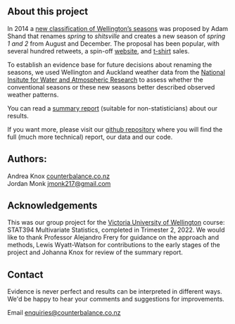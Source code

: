 ## About this project

In 2014 a [new classification of Wellington’s seasons](https://twitter.com/adamshand/status/513197000930521089?cxt=HHwWgsCTxIH9np8OAAAA) was proposed by Adam Shand that renames _spring_ to _shitsville_ and creates a new season of _spring 1 and 2_ from August and December. The proposal has been popular, with several hundred retweets, a spin-off [website](https://www.realnzweather.com), and [t-shirt](https://shitsville.printmighty.co.nz) sales.  

To establish an evidence base for future decisions about renaming the seasons, we used Wellington and Auckland weather data from the [National Insitute for Water and Atmospheric Research](https://cliflo.niwa.co.nz/) to assess whether the conventional seasons or these new seasons better described observed weather patterns. 

You can read a [summary report](https://andreaknox-nz.github.io/real_seasons/summary_report_less_technical/summary_report.html) (suitable for non-statisticians) about our results.

If you want more, please visit our [github repository](https://github.com/andreaknox-nz/real_seasons) where you will find the full (much more technical) report, our data and our code.

## Authors: 
Andrea Knox [counterbalance.co.nz](https://counterbalance.co.nz>)  
Jordan Monk <jmonk217@gmail.com>

## Acknowledgements
This was our group project for the [Victoria University of Wellington](https://www.wgtn.ac.nz/) course: STAT394 Multivariate Statistics, completed in Trimester 2, 2022. We would like to thank Professor Alejandro Frery for guidance on the approach and methods, Lewis Wyatt-Watson for contributions to the early stages of the project and Johanna Knox for review of the summary report.

## Contact
Evidence is never perfect and results can be interpreted in different ways. We'd be happy to hear your comments and suggestions for improvements.

Email <enquiries@counterbalance.co.nz>
